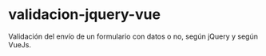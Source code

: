 # validacion-jquery-vue
Validación del envío de un formulario con datos o no, según jQuery y según VueJs.
